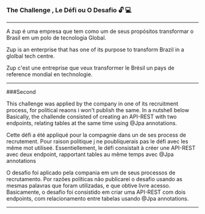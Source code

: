 ### The Challenge , Le Défi ou  O Desafio :unlock: :computer:

____________________________________________________________________________________________________________
A zup é uma empresa que tem como um de seus propósitos transformar o Brasil em um polo de tecnologia Global.

Zup is an enterprise that has one of its purpose to transform Brazil in a glolbal tech centre.

Zup c'est une entreprise que veux transformer le Brésil un pays de reference mondial en technologie.

_____________________________________________________________________________________________________________

###Second

This challenge was applied by the company in one of its recruitment process, for political reaons i won't publish the same. In a nutshell below
Basically, the challende consisted of creating an API-REST with two endpoints, relating tables at the same time using @Jpa annotations.

Cette défi a été appliqué pour la compagnie dans un de ses process de recrutement. Pour raison politique j ne poubliquerais pas le défi avec les même mot utiliseé.
Essentiellement, le défi consistait à créer une API-REST avec deux endpoint, rapportant tables au même temps avec @Jpa annotations

O desafio foi aplicado pela compania em um de seus processos de recrutamento. Por razões políticas não publicarei o desafio usando as mesmas palavras que foram utilizadas, e que obtive livre acesso. Basicamente, o desafio foi consistido em criar uma API-REST com dois endpoints, com relacionamento entre tabelas usando @Jpa annotations.

______________________________________________________________________________________________________________________________________________________________________________

